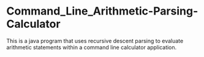 # Command_Line_Arithmetic-Parsing-Calculator
This is a java program that uses recursive descent parsing to evaluate arithmetic statements within a command line calculator application.
